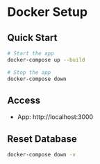 # Docker Setup

## Quick Start

```bash
# Start the app
docker-compose up --build

# Stop the app
docker-compose down
```

## Access

- App: http://localhost:3000

## Reset Database

```bash
docker-compose down -v
``` 